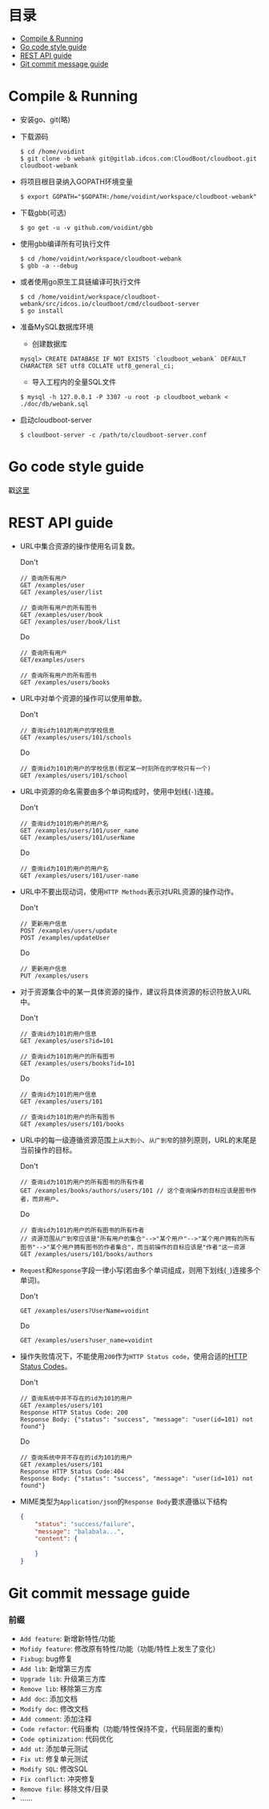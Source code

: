 # 目录
- [Compile & Running](#compile-running)
- [Go code style guide](#go-code-style-guide)
- [REST API guide](#rest-api-guide)
- [Git commit message guide](#git-commit-message-guide)

# Compile & Running
- 安装go、git(略)

- 下载源码

	```shell
	$ cd /home/voidint
	$ git clone -b webank git@gitlab.idcos.com:CloudBoot/cloudboot.git cloudboot-webank
	```

- 将项目根目录纳入GOPATH环境变量

	```shell
	$ export GOPATH="$GOPATH:/home/voidint/workspace/cloudboot-webank"
	```

- 下载gbb(可选)

	```shell
	$ go get -u -v github.com/voidint/gbb
	```

- 使用gbb编译所有可执行文件

	```shell
	$ cd /home/voidint/workspace/cloudboot-webank
	$ gbb -a --debug
	```

- 或者使用go原生工具链编译可执行文件

	```shell
	$ cd /home/voidint/workspace/cloudboot-webank/src/idcos.io/cloudboot/cmd/cloudboot-server
	$ go install
	```

- 准备MySQL数据库环境
    - 创建数据库

    ```shell
    mysql> CREATE DATABASE IF NOT EXISTS `cloudboot_webank` DEFAULT CHARACTER SET utf8 COLLATE utf8_general_ci;
    ```
    - 导入工程内的全量SQL文件

    ```shell
    $ mysql -h 127.0.0.1 -P 3307 -u root -p cloudboot_webank < ./doc/db/webank.sql
    ```

- 启动cloudboot-server

	```shell
	$ cloudboot-server -c /path/to/cloudboot-server.conf
	```

# Go code style guide
戳[这里](https://github.com/voidint/go-style-guide)

# REST API guide
- URL中集合资源的操作使用名词复数。

	Don't
	
	```
	// 查询所有用户
	GET /examples/user 
	GET /examples/user/list
	
	// 查询所有用户的所有图书
	GET /examples/user/book
	GET /examples/user/book/list
	```
	
	Do
	
	```
	// 查询所有用户
	GET/examples/users
	
	// 查询所有用户的所有图书
	GET /examples/users/books 
	```

- URL中对单个资源的操作可以使用单数。

	Don't
	
	```
	// 查询id为101的用户的学校信息
	GET /examples/users/101/schools
	```
	
	Do
	
	```
	// 查询id为101的用户的学校信息(假定某一时刻所在的学校只有一个)
	GET /examples/users/101/school
	```

- URL中资源的命名需要由多个单词构成时，使用中划线(`-`)连接。

	Don't
	
	```
	// 查询id为101的用户的用户名
	GET /examples/users/101/user_name
	GET /examples/users/101/userName
	```
	
	Do
	
	```
	// 查询id为101的用户的用户名
	GET /examples/users/101/user-name
	```


- URL中不要出现动词，使用`HTTP Methods`表示对URL资源的操作动作。

	Don't
	
	```
	// 更新用户信息
	POST /examples/users/update 
	POST /examples/updateUser
	```
	
	Do
	
	```
	// 更新用户信息
	PUT /examples/users
	```
- 对于资源集合中的某一具体资源的操作，建议将具体资源的标识符放入URL中。

	Don't
	
	```
	// 查询id为101的用户信息
	GET /examples/users?id=101
	
	// 查询id为101的用户的所有图书
	GET /examples/users/books?id=101
	```

	Do
	
	```
	// 查询id为101的用户信息
	GET /examples/users/101
	
	// 查询id为101的用户的所有图书
	GET /examples/users/101/books
	```
	
- URL中的每一级遵循资源范围上`从大到小`、`从广到窄`的排列原则，URL的末尾是当前操作的目标。
	
	Don't
	
	```
	// 查询id为101的用户的所有图书的所有作者
	GET /examples/books/authors/users/101 // 这个查询操作的目标应该是图书作者，而非用户。
	```
	
	Do
	
	```	
	// 查询id为101的用户的所有图书的所有作者
	// 资源范围从广到窄应该是"所有用户的集合"-->"某个用户"-->"某个用户拥有的所有图书"-->"某个用户拥有图书的作者集合"，而当前操作的目标应该是"作者"这一资源
	GET /examples/users/101/books/authors
	```

- `Request`和`Response`字段一律小写(若由多个单词组成，则用下划线(`_`)连接多个单词)。

	Don't
	
	```
	GET /examples/users?UserName=voidint 
	```

	Do
	
	```
	GET /examples/users?user_name=voidint
	```
	
- 操作失败情况下，不能使用`200`作为`HTTP Status code`，使用合适的[HTTP Status Codes](https://httpstatuses.com/)。

	Don't
	
	```
	// 查询系统中并不存在的id为101的用户
	GET /examples/users/101 
	Response HTTP Status Code: 200
	Response Body: {"status": "success", "message": "user(id=101) not found"}
	```

	Do
	
	```
	// 查询系统中并不存在的id为101的用户
	GET /examples/users/101 
	Response HTTP Status Code:404
	Response Body: {"status": "success", "message": "user(id=101) not found"}
	```

- MIME类型为`Application/json`的`Response Body`要求遵循以下结构

	```json
	{
		"status": "success/failure",
		"message": "balabala...",
		"content": {
			
		}
	}
	```

# Git commit message guide
### 前缀
- `Add feature`: 新增新特性/功能
- `Mofidy feature`: 修改原有特性/功能（功能/特性上发生了变化）
- `Fixbug`: bug修复
- `Add lib`: 新增第三方库
- `Upgrade lib`: 升级第三方库
- `Remove lib`: 移除第三方库
- `Add doc`: 添加文档
- `Modify doc`: 修改文档
- `Add comment`: 添加注释
- `Code refactor`: 代码重构（功能/特性保持不变，代码层面的重构）
- `Code optimization`: 代码优化
- `Add ut`: 添加单元测试
- `Fix ut`: 修复单元测试
- `Modify SQL`: 修改SQL
- `Fix conflict`: 冲突修复
- `Remove file`: 移除文件/目录
- ......


